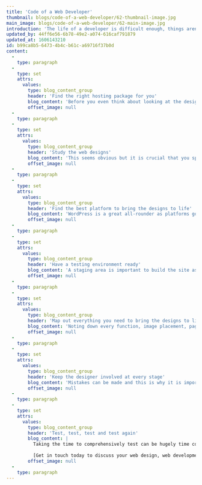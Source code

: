 ```yaml
---
title: 'Code of a Web Developer'
thumbnail: blogs/code-of-a-web-developer/62-thumbnail-image.jpg
main_image: blogs/code-of-a-web-developer/62-main-image.jpg
introduction: 'The life of a developer is difficult enough, things aren’t always #000000 and #FFFFFF. Here at Think!Creative we have put together 7 rules to follow which make the web development process run as smoothly and stress free as possible for everybody from web design teams to the clients themselves. Sometimes you just need a <br>.'
updated_by: 44ff6e56-6b78-49e2-a074-616caf791879
updated_at: 1606143210
id: b99ca8b5-6473-4b4c-b61c-a69716f37b0d
content:
  -
    type: paragraph
  -
    type: set
    attrs:
      values:
        type: blog_content_group
        header: 'Find the right hosting package for you'
        blog_content: 'Before you even think about looking at the designs you need to know where is the website going to be hosted? What hosting package is the website going to be with? It is important to familiarise yourself with the environment as all hosting packages are different. Does it use Cpanel or Plesk? Is it a dedicated server, VM, or shared service? What are the limits of hosting package in terms of bandwidth, CPU and RAM? These could determine functions and layouts.'
        offset_image: null
  -
    type: paragraph
  -
    type: set
    attrs:
      values:
        type: blog_content_group
        header: 'Study the web designs'
        blog_content: 'This seems obvious but it is crucial that you spend lots of time with the designs. At Think!Creative the developers are involved throughout the design process. This ensures that everyone is on the same page when regarding functions and page layouts. Even when this is the case it is also important to spend time with the signed off designs. Take in all the small details of the page layout, text sizes, button sizes, margins, and paddings.'
        offset_image: null
  -
    type: paragraph
  -
    type: set
    attrs:
      values:
        type: blog_content_group
        header: 'Find the best platform to bring the designs to life'
        blog_content: 'WordPress is a great all-rounder as platforms go but is it what is needed in this circumstance? Is a content management system really required? Could a different one best suit the website? Maybe Drupal or Joomla will work better. If it is an ecommerce site, there’s Magento or EKM that offer greater functionality for businesses wishing to trade online.'
        offset_image: null
  -
    type: paragraph
  -
    type: set
    attrs:
      values:
        type: blog_content_group
        header: 'Have a testing environment ready'
        blog_content: 'A staging area is important to build the site as this will allow for any mistakes to be kept away from the eyes of the public. It can also be used as a good way of showing the client how their website is progressing. Without proof that things are moving along clients can wonder how much progress is really being made. If working with themes, it is important to create child themes so any changes made do not get erased on updates.'
        offset_image: null
  -
    type: paragraph
  -
    type: set
    attrs:
      values:
        type: blog_content_group
        header: 'Map out everything you need to bring the designs to life'
        blog_content: 'Noting down every function, image placement, page layout, and the sitemap is important and work as a checklist of sorts. Going through the process knowing beforehand whether a function like an animation could be performed by a plugin, theme, or needs to be hand coded will help to prioritise what needs to be done and by when. Which will help create a workable timetable to keep to.'
        offset_image: null
  -
    type: paragraph
  -
    type: set
    attrs:
      values:
        type: blog_content_group
        header: 'Keep the designer involved at every stage'
        blog_content: 'Mistakes can be made and this is why it is important to have the designers eye to look over what has been developed from page to page. Even with the designs open at all times sizes could be out. The designer will pick it up and it can be fixed before it can even get near the client. After all the client has signed the designs off for how their new site will look. Every detail needs to be perfect.'
        offset_image: null
  -
    type: paragraph
  -
    type: set
    attrs:
      values:
        type: blog_content_group
        header: 'Test, test, test and test again'
        blog_content: |
          Taking the time to comprehensively test can be hugely time consuming but it is essential that all browsers (on windows and iOS), screen sizes, and devices are tested. This doesn’t mean just a quick test but all functions on every page needs to be tested and double checked before it can be released to the client and then rolled out on the company’s URL. Once the website is live and up another full round of testing is required files can become corrupted when transferring them over.
          
          [Get in touch today to discuss your web design, web development or web consultancy project.](/contact)
        offset_image: null
  -
    type: paragraph
---
```

